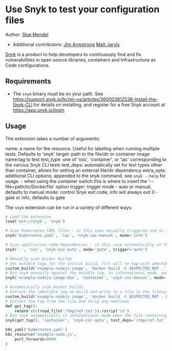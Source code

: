 # Use Snyk to test your configuration files

Author: [Shai Mendel](https://github.com/shaimendel)
* Additional contributors: 
	[Jim Armstrong](https://github.com/jimcodified)
	[Matt Jarvis](https://github.com/mattj-io)

[Snyk](https://https://snyk.io/) is a product to help developers to continuously find and fix vulnerabilities in open source libraries, containers and Infrastructure as Code configurations.

## Requirements

* The `snyk` binary must be on your path. See https://support.snyk.io/hc/en-us/articles/360003812538-Install-the-Snyk-CLI for details on installing, and register for a free Snyk account at https://app.snyk.io/login

## Usage

The extension takes a number of arguments:

name: a name for the resource. Useful for labeling when running multiple tests. Defaults to 'snyk'
target: path to the file/dir or container image name:tag to test
test_type: one of 'oss', 'container', or 'iac' corresponding to the various Snyk CLI tests
test_deps: automatically set for test types other than container, allows for setting an external file/dir dependency
extra_opts: additional CLI options; appended to the snyk command. see `snyk --help` for usage.
          - when using the container switch this is where to insert the '--file=path/to/Dockerfile' option
trigger: trigger mode - auto or manual, defaults to manual
mode: control Snyk exit code, info will always exit 0 - gate or info, defaults to gate

The `snyk` extension can be run in a variety of different ways:

```python
# Load the extension
load('ext://snyk', 'snyk')

# Scan Kubernetes YAML files - in this case manually triggered and in informational-only mode
snyk('kubernetes.yaml', 'iac', 'snyk-iac-manual', mode='info')

# Scan application code dependencies - in this case automatically on change and in gating mode
snyk('.', 'oss', 'snyk-oss-auto', mode='gate', trigger='auto')

# Manually scan Docker builds
# Set mutable tags for the initial build, Tilt will re-tag with immutable during deploy
custom_build('example-nodejs-image', 'docker build -t $EXPECTED_REF .', ['.'], tag='dev')
# Run snyk manually against the mutable tag, in informational mode, and also scan a Dockerfile in the same directory
snyk('example-nodejs-image:dev', 'container', 'snyk-cnr-manual', mode='info', extra_opts='--file=Dockerfile')

# Automatically scan Docker builds
# Extract the immutable tag on build and write to a file in the filesystem
custom_build('example-nodejs-image', 'docker build -t $EXPECTED_REF . && echo $EXPECTED_REF > /tmp/ref.txt', ['.'])
# Extract the tag from the file and strip any newlines
def get_tag():
    return str(read_file('/tmp/ref.txt')).rstrip('\n')    
# Run snyk automatically in informational mode when the file containing the tag changes
snyk(get_tag(), 'container', 'snyk-cnr-auto', test_deps='/tmp/ref.txt', mode='info', extra_opts='--file=Dockerfile', trigger='auto')

k8s_yaml('kubernetes.yaml')
k8s_resource('example-node.js',
    port_forwards=8000
)
```


